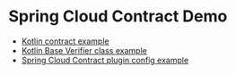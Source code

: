 # Spring Cloud Contract Demo

- [Kotlin contract example](src/test/resources/contracts/example_contract_kotlin.kts)
- [Kotlin Base Verifier class example](src/test/kotlin/com/github/artemy/springcloudcontractdemo/ContractVerifierBaseIT.kt)
- [Spring Cloud Contract plugin config example](pom.xml)
